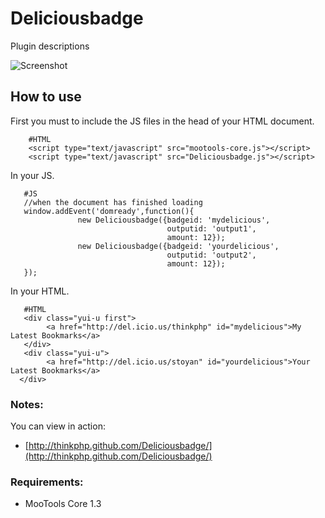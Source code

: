 Deliciousbadge
====================

Plugin descriptions

![Screenshot](http://farm6.static.flickr.com/5282/5212154342_dc9c8928a2_b.jpg)

How to use
----------

First you must to include the JS files in the head of your HTML document.

        #HTML
        <script type="text/javascript" src="mootools-core.js"></script>
        <script type="text/javascript" src="Deliciousbadge.js"></script>

In your JS.

       #JS
       //when the document has finished loading
       window.addEvent('domready',function(){
                   new Deliciousbadge({badgeid: 'mydelicious',
                                       outputid: 'output1',
                                       amount: 12});
                   new Deliciousbadge({badgeid: 'yourdelicious',
                                       outputid: 'output2',
                                       amount: 12});
       });


In your HTML.

       #HTML
       <div class="yui-u first">
            <a href="http://del.icio.us/thinkphp" id="mydelicious">My Latest Bookmarks</a>
       </div>
       <div class="yui-u">
            <a href="http://del.icio.us/stoyan" id="yourdelicious">Your Latest Bookmarks</a>
      </div>

### Notes:

You can view in action:

- [http://thinkphp.github.com/Deliciousbadge/](http://thinkphp.github.com/Deliciousbadge/)


### Requirements:

- MooTools Core 1.3